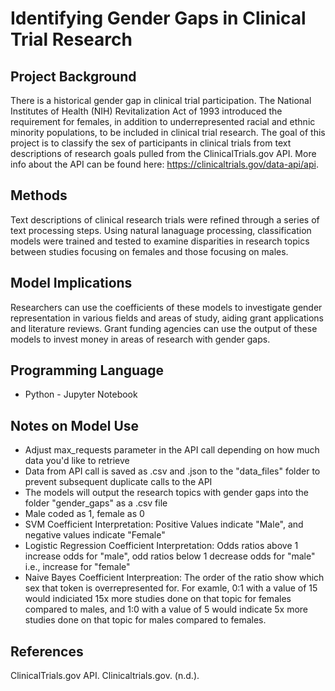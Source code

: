 # Identifying Gender Gaps in Clinical Trial Research

## Project Background
There is a historical gender gap in clinical trial participation. The National Institutes of Health (NIH) Revitalization Act of 1993 introduced the requirement for females, in addition to underrepresented racial and ethnic minority populations, to be included in clinical trial research.
The goal of this project is to classify the sex of participants in clinical trials from text descriptions of research goals pulled from the ClinicalTrials.gov API. More info about the API can be found here: https://clinicaltrials.gov/data-api/api. 

## Methods
Text descriptions of clinical research trials were refined through a series of text processing steps.  Using natural lanaguage processing, classification models were trained and tested to examine disparities in research topics between studies focusing on females and those focusing on males. 

## Model Implications
Researchers can use the coefficients of these models to investigate gender representation in various fields and areas of study, aiding grant applications and literature reviews. Grant funding agencies can use the output of these models to invest money in areas of research with gender gaps.

## Programming Language
* Python - Jupyter Notebook

## Notes on Model Use
* Adjust max_requests parameter in the API call depending on how much data you'd like to retrieve
* Data from API call is saved as .csv and .json to the "data_files" folder to prevent subsequent duplicate calls to the API
* The models will output the research topics with gender gaps into the folder "gender_gaps" as a .csv file
* Male coded as 1, female as 0
* SVM Coefficient Interpretation: Positive Values indicate "Male", and negative values indicate "Female"
* Logistic Regression Coefficient Interpretation: Odds ratios above 1 increase odds for "male", odd ratios below 1 decrease odds for "male" i.e., increase for "female"
* Naive Bayes Coefficient Interpreation: The order of the ratio show which sex that token is overrepresented for. For examle, 0:1 with a value of 15 would indiciated 15x more studies done on that topic for females compared to males, and 1:0 with a value of 5 would indicate 5x more studies done on that topic for males compared to females. 

## References
ClinicalTrials.gov API. Clinicaltrials.gov. (n.d.). 

  
